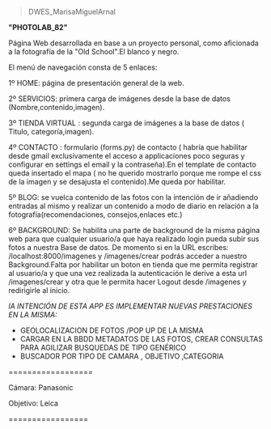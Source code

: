 
>DWES_MarisaMiguelArnal

**"PHOTOLAB_82"** 

Página Web desarrollada en base a un proyecto personal, como aficionada a la fotografía de la "Old School".El blanco y negro.

El menú de navegación consta de 5 enlaces:

1º HOME: página de presentación general de la web.

2º SERVICIOS: primera carga de imágenes desde la base de datos (Nombre,contenido,imagen).

3º TIENDA  VIRTUAL : segunda carga de imágenes a la base de datos ( Titulo, categoría,imagen).

4º CONTACTO : formulario (forms.py) de contacto ( habría que habilitar desde gmail exclusivamente el acceso a applicaciones poco seguras y configurar en settings el email y 
la contraseña).En el template de contacto queda insertado el mapa ( no he querido mostrarlo porque me rompe el css de la imagen y se desajusta el contenido).Me queda por habilitar.

5º BLOG: se vuelca contenido de las fotos con la intención de ir añadiendo entradas al mismo y realizar un contenido a modo de diario  en relación a la fotografía(recomendaciones, consejos,enlaces etc.)

6º BACKGROUND: Se habilita una parte de background de la misma página web para que cualquier usuario/a que haya realizado login pueda subir sus fotos a nuestra Base de datos.
De momento si en la URL escribes: /localhost:8000/imagenes y /imagenes/crear podrás acceder a nuestro Background.Falta por habilitar un boton en tienda que me permita registrar al usuario/a y que una vez realizada la autenticación le derive a esta url /imagenes/crear y otra que le permita hacer Logout desde /imagenes y redirigirle al inicio.

*lA INTENCIÓN DE ESTA APP ES IMPLEMENTAR NUEVAS PRESTACIONES EN LA MISMA:* 
 - GEOLOCALIZACION DE FOTOS /POP UP DE LA MISMA
 - CARGAR EN LA BBDD METADATOS DE LAS FOTOS, CREAR CONSULTAS PARA AGILIZAR  BUSQUEDAS DE TIPO GENÉRICO
 - BUSCADOR POR TIPO DE CAMARA , OBJETIVO ,CATEGORIA

==================

Cámara: Panasonic

Objetivo: Leica
 
=================
